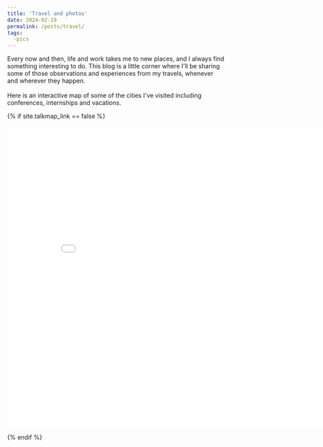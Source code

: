 ```yaml
---
title: 'Travel and photos'
date: 2024-02-19
permalink: /posts/travel/
tags:
  -pics
---
```


Every now and then, life and work takes me to new places, and I always find something interesting to do. This blog is a little corner where I'll be sharing some of those observations and experiences from my travels, whenever and wherever they happen. <br>
<br>
Here is an interactive map of some of the cities I've visited including conferences, internships and vacations.

{% if site.talkmap_link == false %}

<iframe src="/talkmap/map.html" height="700" width="850" style="border:none;"></iframe>

{% endif %}




